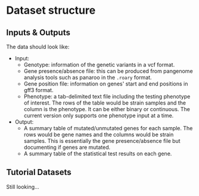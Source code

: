 # Dataset structure

## Inputs & Outputs
The data should look like:
- Input:
  - Genotype: information of the genetic variants in a vcf format.
  - Gene presence/absence file: this can be produced from pangenome analysis tools such as panaroo in the `.roary` format.
  - Gene position file: information on genes' start and end positions in gff3 format.
  - Phenotype: a tab-delimited text file including the testing phenotype of interest. The rows of the table would be strain samples and the column is the phenotype. It can be either binary or continuous. The current version only supports one phenotype input at a time.
- Output:
  - A summary table of mutated/unmutated genes for each sample. The rows would be gene names and the columns would be strain samples. This is essentially the gene presence/absence file but documenting if genes are mutated.
  - A summary table of the statistical test results on each gene.

## Tutorial Datasets
Still looking...
